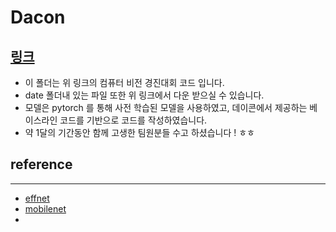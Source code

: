 # Dacon
## [링크](https://dacon.io/competitions/official/235697/overview/description/)

- 이 폴더는 위 링크의 컴퓨터 비전 경진대회 코드 입니다.
- date 폴더내 있는 파일 또한 위 링크에서 다운 받으실 수 있습니다.
- 모델은 pytorch 를 통해 사전 학습된 모델을 사용하였고, 데이콘에서 제공하는 베이스라인 코드를 기반으로 코드를 작성하였습니다.
- 약 1달의 기간동안 함께 고생한 팀원분들 수고 하셨습니다 ! ㅎㅎ


## reference
---
- [effnet](https://everyday-deeplearning.tistory.com/entry/%EC%B4%88%EA%B0%84%EB%8B%A8-%EB%85%BC%EB%AC%B8%EB%A6%AC%EB%B7%B0-Efficient-NetworkGoogle-Research-Brain-Team)
- [mobilenet]()
-

